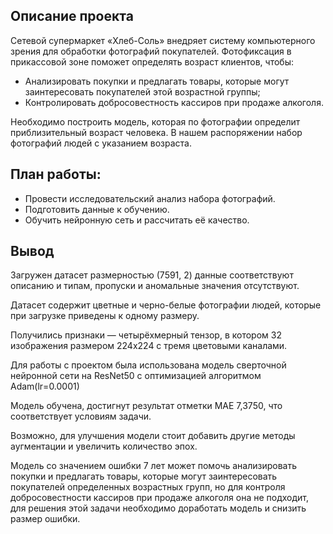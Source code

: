 ## Описание проекта
Сетевой супермаркет «Хлеб-Соль» внедряет систему компьютерного зрения для обработки фотографий покупателей. Фотофиксация в прикассовой зоне поможет определять возраст клиентов, чтобы:
- Анализировать покупки и предлагать товары, которые могут заинтересовать покупателей этой возрастной группы;
- Контролировать добросовестность кассиров при продаже алкоголя.

Необходимо построить модель, которая по фотографии определит приблизительный возраст человека. В нашем распоряжении набор фотографий людей с указанием возраста.

## План работы:
- Провести исследовательский анализ набора фотографий.
- Подготовить данные к обучению.
- Обучить нейронную сеть и рассчитать её качество.

## Вывод
Загружен датасет размерностью (7591, 2) данные соответствуют описанию и типам, пропуски и аномальные значения отсутствуют.

Датасет содержит цветные и черно-белые фотографии людей, которые при загрузке приведены к одному размеру.

Получились признаки — четырёхмерный тензор, в котором 32 изображения размером 224x224 с тремя цветовыми каналами.

Для работы с проектом была использована модель сверточной нейронной сети на ResNet50 с оптимизацией алгоритмом Adam(lr=0.0001)

Модель обучена, достигнут результат отметки MAE 7,3750, что соответствует условиям задачи.

Возможно, для улучшения модели стоит добавить другие методы аугментации и увеличить количество эпох.

Модель со значением ошибки 7 лет может помочь анализировать покупки и предлагать товары, которые могут заинтересовать покупателей определенных возрастных групп, но для контроля добросовестности кассиров при продаже алкоголя она не подходит, для решения этой задачи необходимо доработать модель и снизить размер ошибки.
